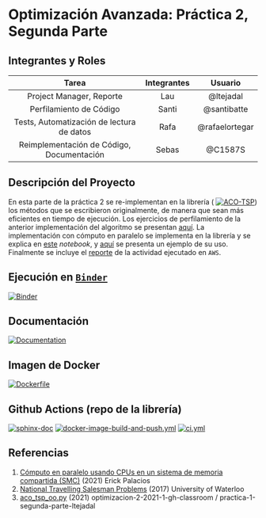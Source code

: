 # Optimización Avanzada: Práctica 2, Segunda Parte

## Integrantes y Roles

|Tarea | Integrantes | Usuario |
|:---:|:---:|:---:|
|Project Manager, Reporte|Lau|@ltejadal|
|Perfilamiento de Código|Santi|@santibatte|
|Tests, Automatización de lectura de datos|Rafa|@rafaelortegar |
|Reimplementación de Código, Documentación|Sebas|@C1587S|


## Descripción del Proyecto

 En esta parte de la práctica 2 se re-implementan en la librería (
[![ACO-TSP](https://gist.githack.com/C1587S/6f2fccb2473f9c9c8a093db7a03f9ab3/raw/f895b41f3ea45fd26c529b7e80ea4a3c69b0e0a5/ACO%20TSP%20pkg.svg)](https://github.com/optimizacion-2-2021-1-gh-classroom/practica-1-segunda-parte-ltejadal)) los métodos que se escribieron originalmente, de manera que sean más eficientes en tiempo de ejecución. Los ejercicios de perfilamiento de la anterior implementación del algoritmo se presentan [aquí](https://github.com/optimizacion-2-2021-1-gh-classroom/practica-2-segunda-parte-ltejadal/tree/main/perfilamiento). La implementación con cómputo en paralelo se implementa en la librería y se explica en [este](https://github.com/optimizacion-2-2021-1-gh-classroom/practica-2-segunda-parte-ltejadal/blob/main/notebooks/eficiencia_codigo/reimplementacion_multiprocessing.ipynb) _notebook_, y [aquí](https://github.com/optimizacion-2-2021-1-gh-classroom/practica-2-segunda-parte-ltejadal/blob/main/notebooks/eficiencia_codigo/ejemplo_multiprocessing.ipynb) se presenta un ejemplo de su uso. Finalmente se incluye el [reporte](https://github.com/optimizacion-2-2021-1-gh-classroom/practica-2-segunda-parte-ltejadal/blob/main/reporte_equipo_4_parte_2_practica_2.ipynb) de la actividad ejecutado en `AWS`.

## Ejecución en [`Binder`](https://mybinder.org/)

[![Binder](https://mybinder.org/badge_logo.svg)](https://mybinder.org/v2/gh/optimizacion-2-2021-1-gh-classroom/practica-2-segunda-parte-ltejadal/main?urlpath=lab)

## Documentación

[![Documentation](https://gist.githack.com/C1587S/ccc36b3d60edb8329464588177bae5d2/raw/f91c3226a4e9627a1eef7c40d0356df75d114a30/ACO%20TSP%20Documentation.svg)](https://optimizacion-2-2021-1-gh-classroom.github.io/practica-1-segunda-parte-ltejadal/)

## Imagen de Docker

[![Dockerfile](https://badges.aleen42.com/src/docker.svg)](https://hub.docker.com/r/santibatte/ant_colony_jupyter/tags?page=1&ordering=last_updated)

## Github Actions (repo de la librería)

[![sphinx-doc](https://github.com/optimizacion-2-2021-1-gh-classroom/practica-1-segunda-parte-ltejadal/actions/workflows/sphinx-doc.yml/badge.svg)](https://github.com/optimizacion-2-2021-1-gh-classroom/practica-1-segunda-parte-ltejadal/actions)
[![docker-image-build-and-push.yml](https://github.com/optimizacion-2-2021-1-gh-classroom/practica-1-segunda-parte-ltejadal/actions/workflows/docker-image-build-and-push.yml/badge.svg)](https://github.com/optimizacion-2-2021-1-gh-classroom/practica-1-segunda-parte-ltejadal/actions)
[![ci.yml](https://github.com/optimizacion-2-2021-1-gh-classroom/practica-1-segunda-parte-ltejadal/actions/workflows/ci.yml/badge.svg)](https://github.com/optimizacion-2-2021-1-gh-classroom/practica-1-segunda-parte-ltejadal/actions)


## Referencias

1. [Cómputo en paralelo usando CPUs en un sistema de memoria compartida (SMC)](https://itam-ds.github.io/analisis-numerico-computo-cientifico/V.optimizacion_de_codigo/5.4/Computo_en_paralelo_usando_CPUS_en_SMC.html#multiprocessing) (2021) Erick Palacios
2. [National Travelling Salesman Problems](https://www.math.uwaterloo.ca/tsp/world/countries.html) (2017) University of Waterloo
3. [aco_tsp_oo.py](https://github.com/optimizacion-2-2021-1-gh-classroom/practica-1-segunda-parte-ltejadal/blob/main/src/ant_colony/aco_tsp_oo.py) (2021) optimizacion-2-2021-1-gh-classroom
/
practica-1-segunda-parte-ltejadal

